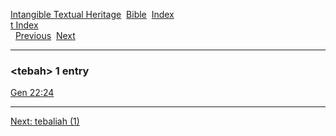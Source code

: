 [Intangible Textual Heritage](../../index)  [Bible](../index) 
[Index](index)   
[t Index](_t_)  
  [Previous](c11337)  [Next](c11339) 

------------------------------------------------------------------------

### &lt;tebah&gt; 1 entry

[Gen 22:24](../kjv/gen022.htm#024)  

------------------------------------------------------------------------

[Next: tebaliah (1)](c11339)
